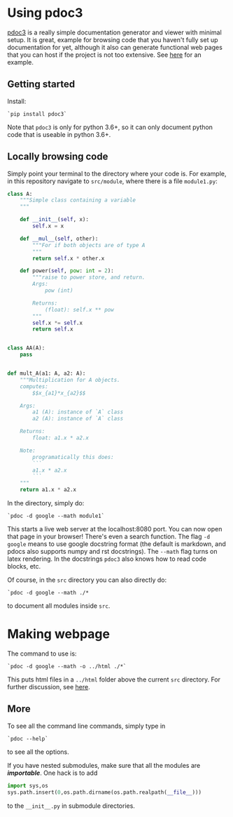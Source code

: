 # Using pdoc3
[pdoc3](https://github.com/pdoc3/pdoc) is a really simple documentation generator and viewer with minimal setup. It is great, example for browsing code that you haven't fully set up documentation for yet, although it also can generate functional web pages that you can host if the project is not too extensive. See [here](https://pdoc3.github.io/pdoc/doc/pdoc/) for an example.

## Getting started
Install:

    `pip install pdoc3`

Note that `pdoc3` is only for python 3.6+, so it can only document python code that is useable in python 3.6+.

## Locally browsing code
Simply point your terminal to the directory where your code is. For example, in this repository navigate to `src/module`, where there is a file `module1.py`:

```python
class A:
    """Simple class containing a variable
    """

    def __init__(self, x):
        self.x = x

    def __mul__(self, other):
        """For if both objects are of type A
        """
        return self.x * other.x

    def power(self, pow: int = 2):
        """raise to power store, and return.
        Args:
            pow (int)

        Returns:
            (float): self.x ** pow
        """
        self.x *= self.x
        return self.x


class AA(A):
    pass


def mult_A(a1: A, a2: A):
    """Multiplication for A objects.
    computes: 
        $$x_{a1}*x_{a2}$$

    Args:
        a1 (A): instance of `A` class
        a2 (A): instance of `A` class

    Returns:
        float: a1.x * a2.x

    Note:
        programatically this does:
        ```
        a1.x * a2.x
        ```
    """
    return a1.x * a2.x
```

In the directory, simply do:

    `pdoc -d google --math module1`

This starts a live web server at the localhost:8080 port. You can now open that page in your browser! There's even a search function. 
The flag `-d google` means to use google docstring format (the default is markdown, and pdocs also supports numpy and rst docstrings). 
The `--math` flag turns on latex rendering. In the docstrings `pdoc3` also knows how to read code blocks, etc.


Of course, in the `src` directory you can also directly do:

    `pdoc -d google --math ./*

to document all modules inside `src`.


# Making webpage
The command to use is:

    `pdoc -d google --math -o ../html ./*`

This puts html files in a `../html` folder above the current `src` directory. For further discussion, see [here](https://github.com/pdoc3/pdoc/issues/55).

## More
To see all the command line commands, simply type in

    `pdoc --help`

to see all the options.

If you have nested submodules, make sure that all the modules are ***importable***. One hack is to add

```python
import sys,os
sys.path.insert(0,os.path.dirname(os.path.realpath(__file__)))
```
to the `__init__.py` in submodule directories.
